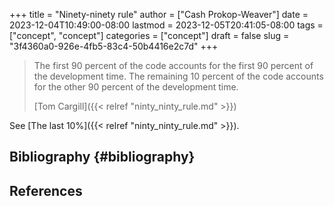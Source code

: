 +++
title = "Ninety-ninety rule"
author = ["Cash Prokop-Weaver"]
date = 2023-12-04T10:49:00-08:00
lastmod = 2023-12-05T20:41:05-08:00
tags = ["concept", "concept"]
categories = ["concept"]
draft = false
slug = "3f4360a0-926e-4fb5-83c4-50b4416e2c7d"
+++

> The first 90 percent of the code accounts for the first 90 percent of the development time. The remaining 10 percent of the code accounts for the other 90 percent of the development time.
>
> [Tom Cargill]({{< relref "ninty_ninty_rule.md" >}})

See [The last 10%]({{< relref "ninty_ninty_rule.md" >}}).


## Bibliography {#bibliography}

## References

<style>.csl-entry{text-indent: -1.5em; margin-left: 1.5em;}</style><div class="csl-bib-body">
</div>
